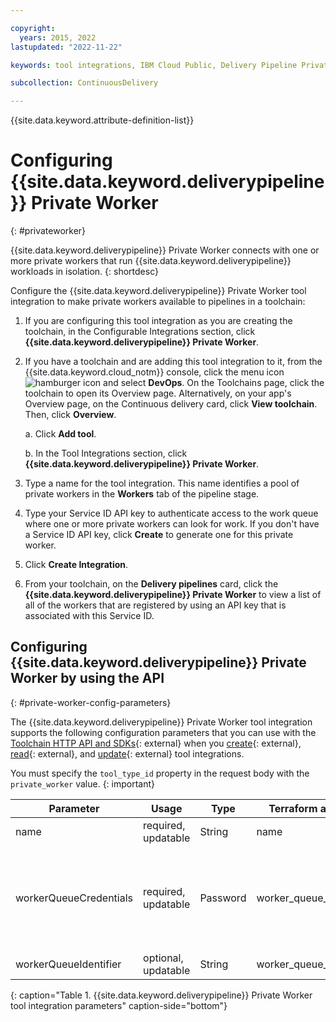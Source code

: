 ```yaml
---

copyright:
  years: 2015, 2022
lastupdated: "2022-11-22"

keywords: tool integrations, IBM Cloud Public, Delivery Pipeline Private Worker

subcollection: ContinuousDelivery

---
```


{{site.data.keyword.attribute-definition-list}}

# Configuring {{site.data.keyword.deliverypipeline}} Private Worker
{: #privateworker}

{{site.data.keyword.deliverypipeline}} Private Worker connects with one or more private workers that run {{site.data.keyword.deliverypipeline}} workloads in isolation.
{: shortdesc}

Configure the {{site.data.keyword.deliverypipeline}} Private Worker tool integration to make private workers available to pipelines in a toolchain:

1. If you are configuring this tool integration as you are creating the toolchain, in the Configurable Integrations section, click **{{site.data.keyword.deliverypipeline}} Private Worker**.
1. If you have a toolchain and are adding this tool integration to it, from the {{site.data.keyword.cloud_notm}} console, click the menu icon ![hamburger icon](images/icon_hamburger.svg) and select **DevOps**. On the Toolchains page, click the toolchain to open its Overview page. Alternatively, on your app's Overview page, on the Continuous delivery card, click **View toolchain**. Then, click **Overview**.

   a. Click **Add tool**.

   b. In the Tool Integrations section, click **{{site.data.keyword.deliverypipeline}} Private Worker**.

1. Type a name for the tool integration. This name identifies a pool of private workers in the **Workers** tab of the pipeline stage.
1. Type your Service ID API key to authenticate access to the work queue where one or more private workers can look for work. If you don't have a Service ID API key, click **Create** to generate one for this private worker.
1. Click **Create Integration**.
1. From your toolchain, on the **Delivery pipelines** card, click the **{{site.data.keyword.deliverypipeline}} Private Worker** to view a list of all of the workers that are registered by using an API key that is associated with this Service ID.

## Configuring {{site.data.keyword.deliverypipeline}} Private Worker by using the API
{: #private-worker-config-parameters}

The {{site.data.keyword.deliverypipeline}} Private Worker tool integration supports the following configuration parameters that you can use with the [Toolchain HTTP API and SDKs](https://cloud.ibm.com/apidocs/toolchain){: external} when you [create](https://cloud.ibm.com/apidocs/toolchain#create-tool){: external}, [read](https://cloud.ibm.com/apidocs/toolchain#get-tool-by-id){: external}, and [update](https://cloud.ibm.com/apidocs/toolchain#update-tool){: external} tool integrations. 

You must specify the `tool_type_id` property in the request body with the `private_worker` value.
{: important}

| Parameter | Usage | Type | Terraform argument | Description |
| --- | --- | --- | --- | --- |
| name | required, updatable | String | name | The name of this tool integration. |
| workerQueueCredentials | required, updatable | Password | worker_queue_credentials | The service ID API key that is used by the private worker to authenticate access to the work queue. You can use a toolchain secret reference for this parameter. For more information about secret references, see [Protecting your sensitive data in {{site.data.keyword.contdelivery_short}}](/docs/ContinuousDelivery?topic=ContinuousDelivery-cd_data_security#cd_secure_credentials). |
| workerQueueIdentifier | optional, updatable | String | worker_queue_identifier | The service ID that identifies the run request queue for this private worker. |
{: caption="Table 1. {{site.data.keyword.deliverypipeline}} Private Worker tool integration parameters" caption-side="bottom"}
